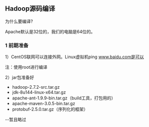 ## Hadoop源码编译

为什么要编译?

Apache默认是32位的，我们的电脑是64位的。

### 1 前期准备

1）CentOS联网可以连接外网。Linux虚拟机ping www.baidu.com是可以

注：使用root进行编译

2）jar包准备好

- hadoop-2.7.2-src.tar.gz
- jdk-8u144-linux-x64.tar.gz
- apache-ant-1.9.9-bin.tar.gz（build工具，打包用的）
- apache-maven-3.0.5-bin.tar.gz
- protobuf-2.5.0.tar.gz（序列化的框架）

--暂且略过



